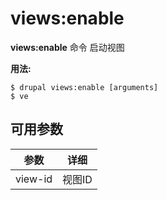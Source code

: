 # views:enable
**views:enable** 命令 启动视图

**用法:**
```
$ drupal views:enable [arguments] 
$ ve  
```

## 可用参数
参数 | 详细
---------|-------------
view-id | 视图ID
